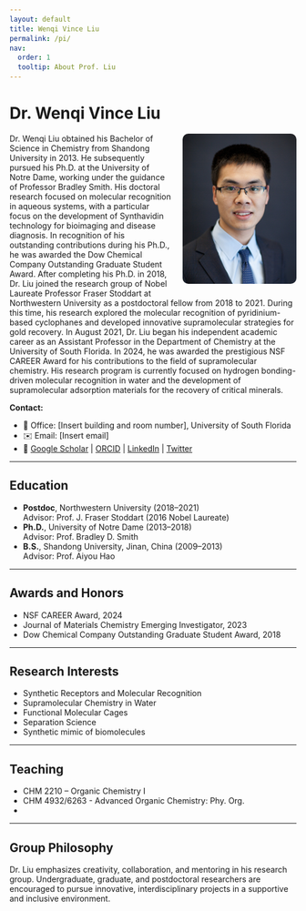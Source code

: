 ```yaml
---
layout: default
title: Wenqi Vince Liu
permalink: /pi/
nav:
  order: 1
  tooltip: About Prof. Liu
---
```


# Dr. Wenqi Vince Liu

<img src="/assets/images/wenqi-liu.jpg" alt="Wenqi Vince Liu" style="float: right; margin-left: 20px; margin-bottom: 10px; width: 200px; border-radius: 10px;">

Dr. Wenqi Liu obtained his Bachelor of Science in Chemistry from Shandong University in 2013. He subsequently pursued his Ph.D. at the University of Notre Dame, working under the guidance of Professor Bradley Smith. His doctoral research focused on molecular recognition in aqueous systems, with a particular focus on the development of Synthavidin technology for bioimaging and disease diagnosis. In recognition of his outstanding contributions during his Ph.D., he was awarded the Dow Chemical Company Outstanding Graduate Student Award. After completing his Ph.D. in 2018, Dr. Liu joined the research group of Nobel Laureate Professor Fraser Stoddart at Northwestern University as a postdoctoral fellow from 2018 to 2021. During this time, his research explored the molecular recognition of pyridinium-based cyclophanes and developed innovative supramolecular strategies for gold recovery. In August 2021, Dr. Liu began his independent academic career as an Assistant Professor in the Department of Chemistry at the University of South Florida. In 2024, he was awarded the prestigious NSF CAREER Award for his contributions to the field of supramolecular chemistry. His research program is currently focused on hydrogen bonding-driven molecular recognition in water and the development of supramolecular adsorption materials for the recovery of critical minerals.

**Contact:**

- 📍 Office: [Insert building and room number], University of South Florida  
- ✉️ Email: [Insert email]  
- 🔗 [Google Scholar](#) | [ORCID](#) | [LinkedIn](#) | [Twitter](#)

---

## Education

- **Postdoc**, Northwestern University (2018–2021)  
               Advisor: Prof. J. Fraser Stoddart (2016 Nobel Laureate)
- **Ph.D.**,   University of Notre Dame (2013–2018)  
               Advisor: Prof. Bradley D. Smith
- **B.S.**,    Shandong University, Jinan, China (2009–2013)  
               Advisor: Prof. Aiyou Hao
---

## Awards and Honors

- NSF CAREER Award, 2024
- Journal of Materials Chemistry Emerging Investigator, 2023
- Dow Chemical Company Outstanding Graduate Student Award, 2018

---

## Research Interests

- Synthetic Receptors and Molecular Recognition  
- Supramolecular Chemistry in Water  
- Functional Molecular Cages  
- Separation Science
- Synthetic mimic of biomolecules  

---

## Teaching

- CHM 2210 – Organic Chemistry I
- CHM 4932/6263 - Advanced Organic Chemistry: Phy. Org.
- 
---

## Group Philosophy

Dr. Liu emphasizes creativity, collaboration, and mentoring in his research group. Undergraduate, graduate, and postdoctoral researchers are encouraged to pursue innovative, interdisciplinary projects in a supportive and inclusive environment.
